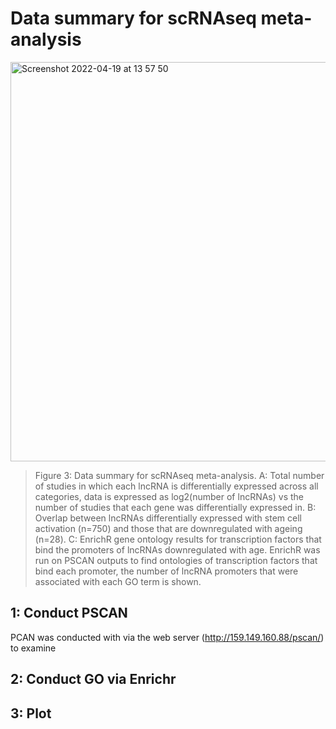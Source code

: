 # Data summary for scRNAseq meta-analysis 

<img width="639" alt="Screenshot 2022-04-19 at 13 57 50" src="https://user-images.githubusercontent.com/67189202/164009216-30ee741b-264d-4d9c-8446-53f16fcbf2ef.png">

> Figure 3: Data summary for scRNAseq meta-analysis. 
> A: Total number of studies in which each lncRNA is differentially expressed across all categories, data is expressed as log2(number of lncRNAs) vs the number of studies that each gene was differentially expressed in. 
> B: Overlap between lncRNAs differentially expressed with stem cell activation (n=750) and those that are downregulated with ageing (n=28). 
> C: EnrichR gene ontology results for transcription factors that bind the promoters of lncRNAs downregulated with age. EnrichR was run on PSCAN outputs to find ontologies of transcription factors that bind each promoter, the number of lncRNA promoters that were associated with each GO term is shown.

## 1: Conduct PSCAN

PCAN was conducted with via the web server (http://159.149.160.88/pscan/) to examine 

## 2: Conduct GO via Enrichr

## 3: Plot
